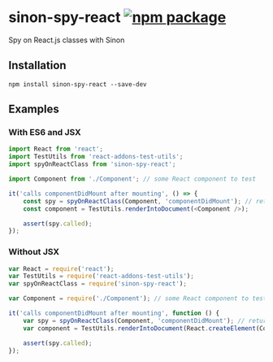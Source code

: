 sinon-spy-react [![npm package](https://img.shields.io/npm/v/sinon-spy-react.svg?style=flat-square)](https://npmjs.org/package/sinon-spy-react)
==============
Spy on React.js classes with Sinon

## Installation

```
npm install sinon-spy-react --save-dev
```

## Examples

### With ES6 and JSX

```javascript
import React from 'react';
import TestUtils from 'react-addons-test-utils';
import spyOnReactClass from 'sinon-spy-react';

import Component from './Component'; // some React component to test

it('calls componentDidMount after mounting', () => {
    const spy = spyOnReactClass(Component, 'componentDidMount'); // returns a Sinon spy
    const component = TestUtils.renderIntoDocument(<Component />);

    assert(spy.called);
});
```

### Without JSX

```javascript
var React = require('react');
var TestUtils = require('react-addons-test-utils');
var spyOnReactClass = require('sinon-spy-react');

var Component = require('./Component'); // some React component to test

it('calls componentDidMount after mounting', function () {
    var spy = spyOnReactClass(Component, 'componentDidMount'); // returns a Sinon spy
    var component = TestUtils.renderIntoDocument(React.createElement(Component));

    assert(spy.called);
});
```
